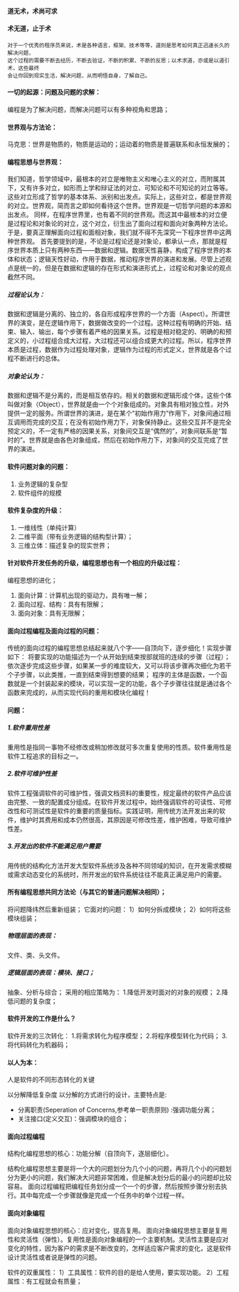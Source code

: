 #### 道无术，术尚可求
#### 术无道，止于术

```
对于一个优秀的程序员来说，术是各种语言，框架、技术等等，道则是思考如何真正迅速长久的解决问题，
这个过程的需要不断去经历，不断去验证，不断的积累、不断的反思；以术求道，亦或是以道引术，这些最终
会让你回到现实生活，解决问题，从而明悟自身，了解自己。
```

#### 一切的起源：问题及问题的求解：
编程是为了解决问题，而解决问题可以有多种视角和思路；

#### 世界观与方法论：
马克思：世界是物质的，物质是运动的；运动着的物质是普遍联系和永恒发展的；

#### 编程思想与世界观：
我们知道，哲学领域中，最根本的对立是唯物主义和唯心主义的对立，而附属其下，又有许多对立，如形而上学和辩证法的对立、可知论和不可知论的对立等等。这些对立形成了哲学的基本体系、派别和出发点。实际上，这些对立，都是世界观的对立。世界观，简而言之即如何看待这个世界。世界观是一切哲学问题的本源和出发点。
同样，在程序世界里，也有着不同的世界观。而这其中最根本的对立便是过程论和对象论的对立，这个对立，衍生出了面向过程和面向对象两种方法论。于是，要真正理解面向过程和面相对象，我们就不得不先深究一下程序世界中这两种世界观。
首先要提到的是，不论是过程论还是对象论，都承认一点，那就是程序世界本质上只有两种东西——数据和逻辑。数据天性喜静，构成了程序世界的本体和状态；逻辑天性好动，作用于数据，推动程序世界的演进和发展。尽管上述观点是统一的，但是在数据和逻辑的存在形式和演进形式上，过程论和对象论的观点截然不同。

##### 过程论认为：
数据和逻辑是分离的、独立的，各自形成程序世界的一个方面（Aspect）。所谓世界的演变，是在逻辑作用下，数据做改变的一个过程。这种过程有明确的开始、结束、输入、输出，每个步骤有着严格的因果关系。过程是相对稳定的、明确的和预定义的，小过程组合成大过程，大过程还可以组合成更大的过程。所以，程序世界本质是过程，数据作为过程处理对象，逻辑作为过程的形式定义，世界就是各个过程不断进行的总体。

##### 对象论认为：
数据和逻辑不是分离的，而是相互依存的。相关的数据和逻辑形成个体，这些个体叫做对象（Object），世界就是由一个个对象组成的。对象具有相对独立性，对外提供一定的服务。所谓世界的演进，是在某个“初始作用力”作用下，对象间通过相互调用而完成的交互；在没有初始作用力下，对象保持静止。这些交互并不是完全预定义的，不一定有严格的因果关系，对象间交互是“偶然的”，对象间联系是“暂时的”。世界就是由各色对象组成，然后在初始作用力下，对象间的交互完成了世界的演进。

#### 软件问题对象的问题：
1. 业务逻辑的复杂型
2. 软件组件的规模

#### 软件复杂度的升级：
1. 一维线性（单纯计算）
2. 二维平面（带有业务逻辑的结构型计算）；
3. 三维立体：描述复杂的现实世界；

#### 针对软件开发任务的升级，编程思想也有一个相应的升级过程：
编程思想的进化；
1. 面向计算：计算机出现的驱动力，具有唯一解；
2. 面向过程、结构：具有有限解；
3. 面向对象：具有无限解；

#### 面向过程编程及面向过程的问题：
传统的面向过程的编程思想总结起来就八个字——自顶向下，逐步细化！实现步骤如下：
将要实现的功能描述为一个从开始到结束按部就班的连续的步骤（过程）；
依次逐步完成这些步骤，如果某一步的难度较大，又可以将该步骤再次细化为若干个子步骤，以此类推，一直到结束得到想要的结果；
程序的主体是函数，一个函数就是一个封装起来的模块，可以实现一定的功能，各个子步骤往往就是通过各个函数来完成的，从而实现代码的重用和模块化编程！

#### 问题：
##### 1.软件重用性差
重用性是指同一事物不经修改或稍加修改就可多次重复使用的性质。软件重用性是软件工程追求的目标之一。

##### 2.软件可维护性差
软件工程强调软件的可维护性，强调文档资料的重要性，规定最终的软件产品应该由完整、一致的配置成分组成。在软件开发过程中，始终强调软件的可读性、可修改性和可测试性是软件的重要的质量指标。实践证明，用传统方法开发出来的软件，维护时其费用和成本仍然很高，其原因是可修改性差，维护困难，导致可维护性差。
##### 3.开发出的软件不能满足用户需要
用传统的结构化方法开发大型软件系统涉及各种不同领域的知识，在开发需求模糊或需求动态变化的系统时，所开发出的软件系统往往不能真正满足用户的需要。

#### 所有编程思想共同方法论（与其它的普通问题解决相同）；
将问题降纬然后重新组装；
它面对的问题：
1）如何分拆成模块；
2）如何将这些模块组装；

##### 物理层面的表现：
文件、类、头文件。

##### 逻辑层面的表现：模块、接口；
抽象、分析与综合；
采用的相应策略为：
1.降低开发时面对的对象的规模；
2.降低问题的复杂度；

#### 软件开发的工作是什么？
软件开发的三次转化：
1.将需求转化为程序模型；
2.将程序模型转化为代码；
3.将代码转化为机器码；

#### 以人为本：
人是软件的不同形态转化的关键

以分解降低复杂度
以分解的方式进行的设计，主要特点是:
- 分离职责(Seperation of Concerns,参考单一职责原则) :强调功能分离；
- 关注接口(定义交互)：强调模块的组合；

#### 面向过程编程
结构化编程思想的核心：功能分解（自顶向下，逐层细化）。

结构化编程思想主要是将一个大的问题划分为几个小的问题，再将几个小的问题划分为更小的问题，我们解决大问题非常困难，但是解决划分后的最小的问题却比较容易。
面向过程编程把编程任务划分成一个一个的步骤，然后按照步骤分别去执行。其中每完成一个步骤就像是完成一个任务中的单个过程一样。

#### 面向对象编程
面向对象编程思想的核心：应对变化，提高复用。
面向对象编程思想主要是复用性和灵活性（弹性）。复用性是面向对象编程的一个主要机制。灵活性主要是应对变化的特性，因为客户的需求是不断改变的，怎样适应客户需求的变化，这是软件设计灵活性或者说是弹性的问题。

软件的双重属性：
1）工具属性：软件的目的是给人使用，要实现功能。
2）工程属性：有工程就会有质量；